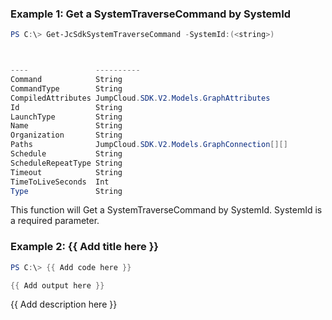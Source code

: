 ### Example 1: Get a SystemTraverseCommand by SystemId
```powershell
PS C:\> Get-JcSdkSystemTraverseCommand -SystemId:(<string>)



----               ----------
Command            String
CommandType        String
CompiledAttributes JumpCloud.SDK.V2.Models.GraphAttributes
Id                 String
LaunchType         String
Name               String
Organization       String
Paths              JumpCloud.SDK.V2.Models.GraphConnection[][]
Schedule           String
ScheduleRepeatType String
Timeout            String
TimeToLiveSeconds  Int
Type               String


```

This function will Get a SystemTraverseCommand by SystemId. SystemId is a required parameter.

### Example 2: {{ Add title here }}
```powershell
PS C:\> {{ Add code here }}

{{ Add output here }}
```

{{ Add description here }}


